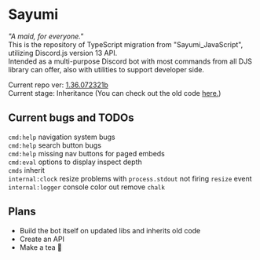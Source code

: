 # Sayumi
*"A maid, for everyone."*</br>
This is the repository of TypeScript migration from "Sayumi_JavaScript", utilizing Discord.js version 13 API.</br>
Intended as a multi-purpose Discord bot with most commands from all DJS library can offer, also with utilities to support developer side.</br>

Current repo ver: [1.36.072321b](https://github.com/sayuriu/Sayumi/commit/2c2e42695d2af13939c9854fd0aee4c2dbfb080c)</br>
Current stage: Inheritance (You can check out the old code [here.](https://github.com/sayuriu/Sayumi_JavaScript))
## Current bugs and TODOs
`cmd:help` navigation system bugs</br>
`cmd:help` search button bugs</br>
`cmd:help` missing nav buttons for paged embeds</br>
`cmd:eval` options to display inspect depth</br>
`cmds` inherit</br>
`internal:clock` resize problems with `process.stdout` not firing `resize` event</br>
`internal:logger` console color out remove `chalk`</br> 
## Plans
- Build the bot itself on updated libs and inherits old code
- Create an API
- Make a tea 🍵
